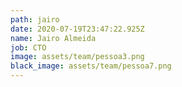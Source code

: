 ```yaml
---
path: jairo
date: 2020-07-19T23:47:22.925Z
name: Jairo Almeida
job: CTO
image: assets/team/pessoa3.png
black_image: assets/team/pessoa7.png
---
```

